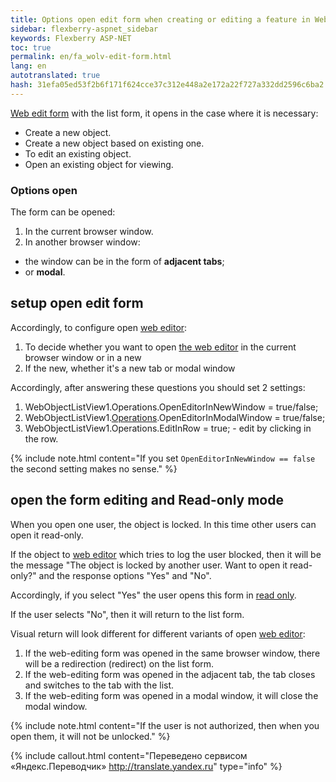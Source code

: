 ```yaml
--- 
title: Options open edit form when creating or editing a feature in WebObjectListView 
sidebar: flexberry-aspnet_sidebar 
keywords: Flexberry ASP-NET 
toc: true 
permalink: en/fa_wolv-edit-form.html 
lang: en 
autotranslated: true 
hash: 31efa05ed53f2b6f171f624cce37c312e448a2e172a22f727a332dd2596c6ba2 
--- 
```


[Web edit form](fa_editform.html) with the list form, it opens in the case where it is necessary: 

* Create a new object. 
* Create a new object based on existing one. 
* To edit an existing object. 
* Open an existing object for viewing. 

### Options open 

The form can be opened: 

1. In the current browser window. 
2. In another browser window: 
* the window can be in the form of **adjacent tabs**; 
* or **modal**. 

## setup open edit form 

Accordingly, to configure open [web editor](fa_editform.html): 

1. To decide whether you want to open [the web editor](fa_editform.html) in the current browser window or in a new 
2. If the new, whether it's a new tab or modal window 

Accordingly, after answering these questions you should set 2 settings: 

1. WebObjectListView1.Operations.OpenEditorInNewWindow = true/false; 
2. WebObjectListView1.[Operations](fa_wolv-operations.html).OpenEditorInModalWindow = true/false; 
3. WebObjectListView1.Operations.EditInRow = true; - edit by clicking in the row. 

{% include note.html content="If you set `OpenEditorInNewWindow == false` the second setting makes no sense." %} 

## open the form editing and Read-only mode 

When you open one user, the object is locked. In this time other users can open it read-only. 

If the object to [web editor](fa_editform.html) which tries to log the user blocked, then it will be the message 
"The object is locked by another user. Want to open it read-only?" and the response options "Yes" and "No". 

Accordingly, if you select "Yes" the user opens this form in [read only](fa_read-only-web.html). 

If the user selects "No", then it will return to the list form. 

Visual return will look different for different variants of open [web editor](fa_editform.html): 

1. If the web-editing form was opened in the same browser window, there will be a redirection (redirect) on the list form. 
2. If the web-editing form was opened in the adjacent tab, the tab closes and switches to the tab with the list. 
3. If the web-editing form was opened in a modal window, it will close the modal window. 

{% include note.html content="If the user is not authorized, then when you open them, it will not be unlocked." %} 



{% include callout.html content="Переведено сервисом «Яндекс.Переводчик» <http://translate.yandex.ru>" type="info" %}